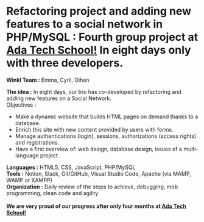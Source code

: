 # Refactoring project and adding new features to a social network in PHP/MySQL : Fourth group project at <a href="https://adatechschool.fr/" target="_blank">Ada Tech School!</a> In eight days only with three developers.
**Winkl Team :** Emma, Cyril, Oihan<br>

**The idea :** In eight days, our trio has co-developed by refactoring and adding new features on a Social Network.<br>
Objectives :
- Make a dynamic website that builds HTML pages on demand thanks to a database.
- Enrich this site with new content provided by users with forms.
- Manage authentications (login), sessions, authorizations (access rights) and registrations.
- Have a first overview of: web design, database design, issues of a multi-language project.

**Languages    :** HTML5, CSS, JavaScript, PHP/MySQL<br>
**Tools        :** Notion, Slack, Git/GitHub, Visual Studio Code, Apache (via MAMP, WAMP or XAMPP)<br>
**Organization :** Daily review of the steps to achieve, debugging, mob programming, clean code and agility<br><br>
**We are very proud of our progress after only four months at <a href="https://adatechschool.fr/" target="_blank">Ada Tech School!</a>**
